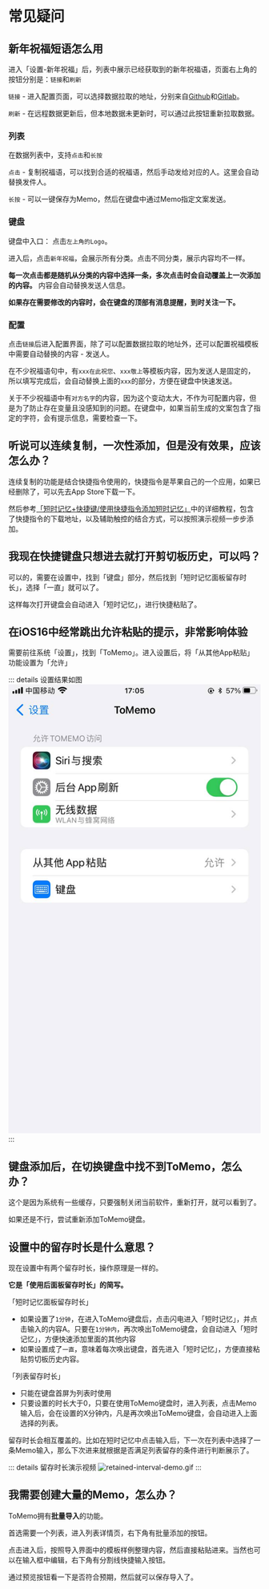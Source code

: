 # 常见疑问

## 新年祝福短语怎么用
进入「设置-新年祝福」后，列表中展示已经获取到的新年祝福语，页面右上角的按钮分别是：`链接`和`刷新`

`链接` - 进入配置页面，可以选择数据拉取的地址，分别来自[Github](https://raw.iqiq.io/le0zh0u/ToMemo-doc/happynewyear-data/data/happy_newyear.json)和[Gitlab](https://gitlab.com/leozhou/ToMemo-doc/-/raw/happynewyear-data/data/happy_newyear.json)。

`刷新` - 在远程数据更新后，但本地数据未更新时，可以通过此按钮重新拉取数据。

### 列表
在数据列表中，支持`点击`和`长按`

`点击` - 复制祝福语，可以找到合适的祝福语，然后手动发给对应的人。这里会自动替换发件人。

`长按` - 可以一键保存为Memo，然后在键盘中通过Memo指定文案发送。

### 键盘
键盘中入口： 点击`左上角的Logo`。

进入后，点击`新年祝福`，会展示所有分类。点击不同分类，展示内容均不一样。

**每一次点击都是随机从分类的内容中选择一条，多次点击时会自动覆盖上一次添加的内容。** 内容会自动替换发送人信息。

**如果存在需要修改的内容时，会在键盘的顶部有消息提醒，到时关注一下。**

### 配置
点击`链接`后进入配置界面，除了可以配置数据拉取的地址外，还可以配置祝福模板中需要自动替换的内容 - 发送人。

在不少祝福语句中，有`xxx在此祝您`、`xxx敬上`等模板内容，因为发送人是固定的，所以填写完成后，会自动替换上面的`xxx`的部分，方便在键盘中快速发送。

关于不少祝福语中有`对方名字`的内容，因为这个变动太大，不作为可配置内容，但是为了防止存在变量且没感知到的问题。在键盘中，如果当前生成的文案包含了指定的字符，会有提示信息，需要检查一下。

## 听说可以连续复制，一次性添加，但是没有效果，应该怎么办？
连续复制的功能是结合快捷指令使用的，快捷指令是苹果自己的一个应用，如果已经删除了，可以先去App Store下载一下。

然后参考[「短时记忆+快捷键/使用快捷指令添加短时记忆」](/short-term-memory-advance/)中的详细教程，包含了快捷指令的下载地址，以及辅助触控的结合方式，可以按照演示视频一步步添加。

## 我现在快捷键盘只想进去就打开剪切板历史，可以吗？
可以的，需要在设置中，找到「键盘」部分，然后找到「短时记忆面板留存时长」，选择「一直」就可以了。

这样每次打开键盘会自动进入「短时记忆」，进行快捷粘贴了。

## 在iOS16中经常跳出允许粘贴的提示，非常影响体验
需要前往系统「设置」，找到「ToMemo」。进入设置后，将「从其他App粘贴」功能设置为「允许」

::: details 设置结果如图
![ios16-paste-warning.jpg](/images/questions/ios16-paste-warning.jpg)
:::

## 键盘添加后，在切换键盘中找不到ToMemo，怎么办？
这个是因为系统有一些缓存，只要强制关闭当前软件，重新打开，就可以看到了。

如果还是不行，尝试重新添加ToMemo键盘。

## 设置中的留存时长是什么意思？
现在设置中有两个留存时长，操作原理是一样的。

**它是「使用后面板留存时长」的简写。**

「短时记忆面板留存时长」
- 如果设置了`1分钟`，在进入ToMemo键盘后，点击闪电进入「短时记忆」，并点击输入的内容A。只要在`1分钟内`，再次唤出ToMemo键盘，会自动进入「短时记忆」，方便快速添加里面的其他内容
- 如果设置成了`一直`，意味着每次唤出键盘，首先进入「短时记忆」，方便直接粘贴剪切板历史内容。

「列表留存时长」
- 只能在键盘首屏为列表时使用
- 只要设置的时长大于0，只要在使用ToMemo键盘时，进入列表，点击Memo输入后，会在设置的X分钟内，凡是再次唤出ToMemo键盘，会自动进入上面选择的列表。

留存时长会相互覆盖的。比如在短时记忆中点击输入后，下一次在列表中选择了一条Memo输入，那么下次进来就根据是否满足列表留存的条件进行判断展示了。

::: details 留存时长演示视频
![retained-interval-demo.gif](/images/questions/retained-interval-demo.gif)
:::

## 我需要创建大量的Memo，怎么办？
ToMemo拥有**批量导入**的功能。

首选需要一个列表，进入列表详情页，右下角有批量添加的按钮。

点击进入后，按照导入界面中的模板样例整理内容，然后直接粘贴进来。当然也可以在输入框中编辑，右下角有分割线快捷输入按钮。

通过预览按钮看一下是否符合预期，然后就可以保存导入了。
